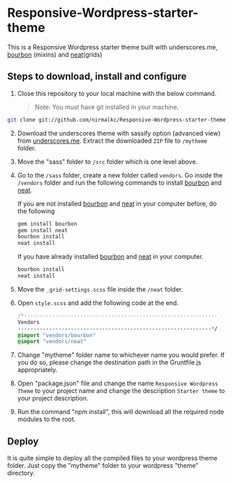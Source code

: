 # Responsive-Wordpress-starter-theme
This is a Responsive Wordpress starter theme built with underscores.me, [bourbon](http://bourbon.io/) (mixins) and [neat](http://neat.bourbon.io/)(grids)

## Steps to download, install and configure

1. Close this repository to your local machine with the below command.
	> Note: You must have git installed in your machine.

```bash
git clone git://github.com/nirmalkc/Responsive-Wordpress-starter-theme
```

2. Download the underscores theme with sassify option (advanced view) from [underscores.me](http://underscores.me/). 
Extract the downloaded `ZIP` file to `/mytheme` folder.

3. Move the "sass" folder to `/src` folder which is one level above.

4. Go to the `/sass` folder, create a new folder called `vendors`. Go inside the `/vendors` folder and run the following commands to install [bourbon](http://bourbon.io/) and [neat](http://neat.bourbon.io/).

	If you are not installed [bourbon](http://bourbon.io/) and [neat](http://neat.bourbon.io/) in your computer before, do the following

	```bash
	gem install bourbon
	gem install neat
	bourbon install
	neat install
	```

	If you have already installed [bourbon](http://bourbon.io/) and [neat](http://neat.bourbon.io/) in your computer.

	```bash
	bourbon install
	neat install
	```
5. Move the `_grid-settings.scss` file inside the `/neat` folder.

6. Open `style.scss` and add the following code at the end.

	```sass
	/*--------------------------------------------------------------
	Vendors
	--------------------------------------------------------------*/
	@import "vendors/bourbon"
	@import "vendors/neat"
	```

7. Change "mytheme" folder name to whichever name you would prefer. If you do so, please change the destination path in the Gruntfile.js appropriately.

8. Open "package.json" file and change the name `Responsive Wordpress Theme` to your project name and change the description `Starter theme` to your project description.

9. Run the command "npm install", this will download all the required node modules to the root.

## Deploy

It is quite simple to deploy all the compiled files to your wordpress theme folder. Just copy the "mytheme" folder to your wordpress "theme" directory.


